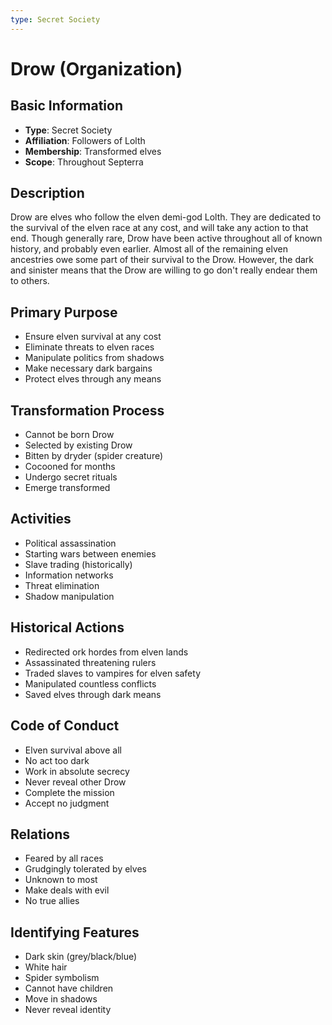```yaml
---
type: Secret Society
---
```


# Drow (Organization)

## Basic Information
- **Type**: Secret Society
- **Affiliation**: Followers of Lolth
- **Membership**: Transformed elves
- **Scope**: Throughout Septerra

## Description
Drow are elves who follow the elven demi-god Lolth. They are dedicated to the survival of the elven race at any cost, and will take any action to that end. Though generally rare, Drow have been active throughout all of known history, and probably even earlier. Almost all of the remaining elven ancestries owe some part of their survival to the Drow. However, the dark and sinister means that the Drow are willing to go don't really endear them to others.

## Primary Purpose
- Ensure elven survival at any cost
- Eliminate threats to elven races
- Manipulate politics from shadows
- Make necessary dark bargains
- Protect elves through any means

## Transformation Process
- Cannot be born Drow
- Selected by existing Drow
- Bitten by dryder (spider creature)
- Cocooned for months
- Undergo secret rituals
- Emerge transformed

## Activities
- Political assassination
- Starting wars between enemies
- Slave trading (historically)
- Information networks
- Threat elimination
- Shadow manipulation

## Historical Actions
- Redirected ork hordes from elven lands
- Assassinated threatening rulers
- Traded slaves to vampires for elven safety
- Manipulated countless conflicts
- Saved elves through dark means

## Code of Conduct
- Elven survival above all
- No act too dark
- Work in absolute secrecy
- Never reveal other Drow
- Complete the mission
- Accept no judgment

## Relations
- Feared by all races
- Grudgingly tolerated by elves
- Unknown to most
- Make deals with evil
- No true allies

## Identifying Features
- Dark skin (grey/black/blue)
- White hair
- Spider symbolism
- Cannot have children
- Move in shadows
- Never reveal identity
